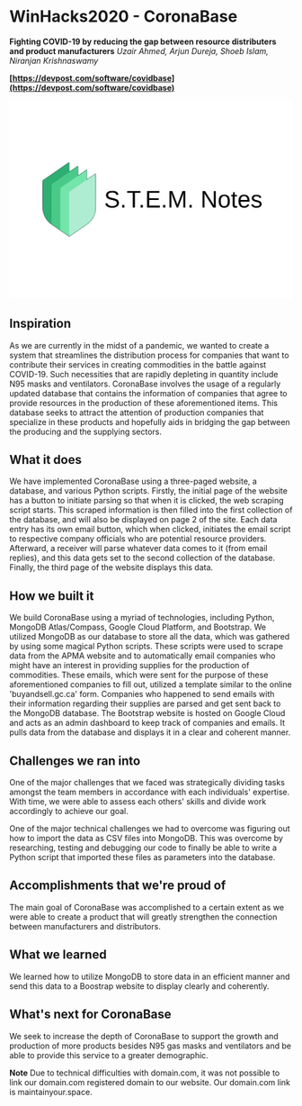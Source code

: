 # WinHacks2020 - CoronaBase
**Fighting COVID-19 by reducing the gap between resource distributers and product manufacturers**
*Uzair Ahmed, Arjun Dureja, Shoeb Islam, Niranjan Krishnaswamy*

**[https://devpost.com/software/covidbase](https://devpost.com/software/covidbase)**

![logo](https://raw.githubusercontent.com/uzairmahmed/UofTHacks2020/master/images/splash.png)

## Inspiration
As we are currently in the midst of a pandemic, we wanted to create a system that streamlines the distribution process for companies that want to contribute their services in creating commodities in the battle against COVID-19. Such necessities that are rapidly depleting in quantity include N95 masks and ventilators. CoronaBase involves the usage of a regularly updated database that contains the information of companies that agree to provide resources in the production of these aforementioned items. This database seeks to attract the attention of production companies that specialize in these products and hopefully aids in bridging the gap between the producing and the supplying sectors. 

## What it does
We have implemented CoronaBase using a three-paged website, a database, and various Python scripts. Firstly, the initial page of the website has a button to initiate parsing so that when it is clicked, the web scraping script starts. This scraped information is then filled into the first collection of the database, and will also be displayed on page 2 of the site. Each data entry has its own email button, which when clicked, initiates the email script to respective company officials who are potential resource providers. Afterward, a receiver will parse whatever data comes to it (from email replies), and this data gets set to the second collection of the database. Finally, the third page of the website displays this data.

## How we built it
We build CoronaBase using a myriad of technologies, including Python, MongoDB Atlas/Compass, Google Cloud Platform, and Bootstrap. We utilized MongoDB as our database to store all the data, which was gathered by using some magical Python scripts. These scripts were used to scrape data from the APMA website and to automatically email companies who might have an interest in providing supplies for the production of commodities. These emails, which were sent for the purpose of these aforementioned companies to fill out, utilized a template similar to the online 'buyandsell.gc.ca' form. Companies who happened to send emails with their information regarding their supplies are parsed and get sent back to the MongoDB database. The Bootstrap website is hosted on Google Cloud and acts as an admin dashboard to keep track of companies and emails. It pulls data from the database and displays it in a clear and coherent manner. 

## Challenges we ran into
One of the major challenges that we faced was strategically dividing tasks amongst the team members in accordance with each individuals' expertise. With time, we were able to assess each others' skills and divide work accordingly to achieve our goal.

One of the major technical challenges we had to overcome was figuring out how to import the data as CSV files into MongoDB. This was overcome by researching, testing and debugging our code to finally be able to write a Python script that imported these files as parameters into the database.

## Accomplishments that we're proud of
The main goal of CoronaBase was accomplished to a certain extent as we were able to create a product that will greatly strengthen the connection between manufacturers and distributors.

## What we learned
We learned how to utilize MongoDB to store data in an efficient manner and send this data to a Boostrap website to display clearly and coherently.

## What's next for CoronaBase
We seek to increase the depth of CoronaBase to support the growth and production of more products besides N95 gas masks and ventilators and be able to provide this service to a greater demographic.


**Note**
Due to technical difficulties with domain.com, it was not possible to link our domain.com registered domain to our website. Our domain.com link is maintainyour.space.